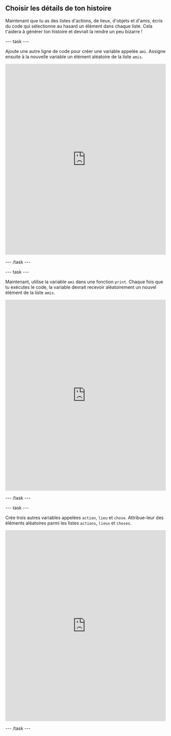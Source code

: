 ## Choisir les détails de ton histoire

Maintenant que tu as des listes d'actions, de lieux, d'objets et d'amis, écris du code qui sélectionne au hasard un élément dans chaque liste. Cela t'aidera à générer ton histoire et devrait la rendre un peu bizarre !

--- task ---

Ajoute une autre ligne de code pour créer une variable appelée `ami`. Assigne ensuite à la nouvelle variable un élément aléatoire de la liste `amis`. 
<iframe src="https://trinket.io/embed/python/b3668ceb66" width="100%" height="600" frameborder="0" marginwidth="0" marginheight="0" allowfullscreen mark="crwd-mark"></iframe> 

--- /task ---

--- task ---

Maintenant, utilise la variable `ami` dans une fonction `print`. Chaque fois que tu exécutes le code, la variable devrait recevoir aléatoirement un nouvel élément de la liste `amis`. 
<iframe src="https://trinket.io/embed/python/cf0dfd81da" width="100%" height="600" frameborder="0" marginwidth="0" marginheight="0" allowfullscreen mark="crwd-mark"></iframe> 

--- /task ---

--- task ---

Crée trois autres variables appelées `action`, `lieu` et `chose`. Attribue-leur des éléments aléatoires parmi les listes `actions`, `lieux` et `choses`. 
<iframe src="https://trinket.io/embed/python/e6410121dd" width="100%" height="600" frameborder="0" marginwidth="0" marginheight="0" allowfullscreen mark="crwd-mark"></iframe> 

--- /task ---